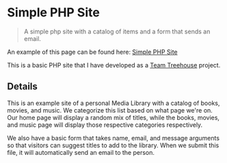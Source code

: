 # Simple PHP Site

> A simple php site with a catalog of items and a form that sends an email.

An example of this page can be found here:
[Simple PHP Site](http://simplephpsite.devingrayllc.com/)

This is a basic PHP site that I have developed as a [Team Treehouse](http://teamtreehouse.com) project.

## Details

This is an example site of a personal Media Library with a catalog of books, movies, and music. We categorize this list based on what page we're on. Our home page will display a random mix of titles, while the books, movies, and music page will display those respective categories respectively.

We also have a basic form that takes name, email, and message arguments so that visitors can suggest titles to add to the library. When we submit this file, it will automatically send an email to the person.
